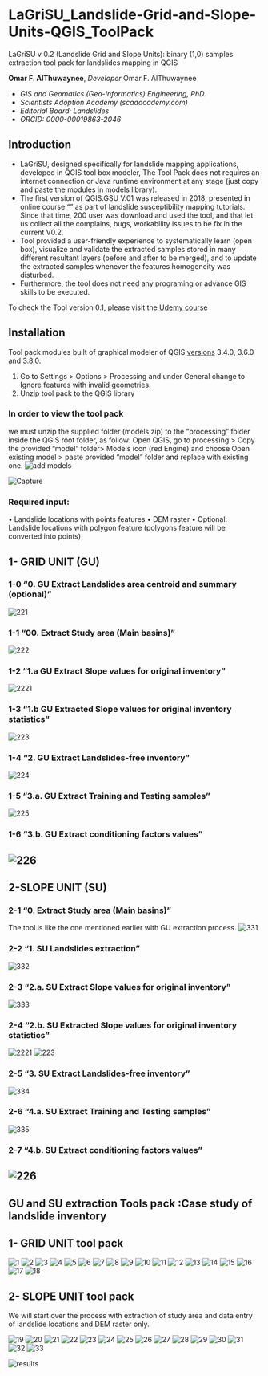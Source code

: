# LaGriSU_Landslide-Grid-and-Slope-Units-QGIS_ToolPack

LaGriSU v 0.2 (Landslide Grid and Slope Units): binary (1,0) samples extraction tool pack for landslides mapping in QGIS

**Omar F. AlThuwaynee**, *Developer* 
Omar F. AlThuwaynee
* *GIS and Geomatics (Geo-Informatics) Engineering, PhD.*
* *Scientists Adoption Academy (scadacademy.com)*
* *Editorial Board: Landslides*
* *ORCID: 0000-00019863-2046*

## Introduction
* LaGriSU, designed specifically for landslide mapping  applications,  developed in QGIS tool box modeler, The  Tool  Pack  does not requires  an  internet  connection or Java runtime environment at any stage (just copy and paste the modules in models library).
* The first version of QGIS.GSU V.01 was released in 2018, presented in online course “” as part of landslide susceptibility mapping tutorials. Since that time, 200 user was download and used the tool, and that let us collect all the complains, bugs, workability issues to be fix in the current V0.2.
* Tool provided a user-friendly experience to systematically learn (open box), visualize and validate the extracted samples stored in many different resultant layers (before and after to be merged), and to update the extracted samples whenever the features homogeneity was disturbed. 
* Furthermore, the tool does not need any programing or advance GIS skills to be executed.

To check the Tool version 0.1, please visit the [Udemy course](https://www.udemy.com/course/susceptibility-auto-mapping-tools-for-trainingtesting-data/)


## Installation

Tool pack modules built of graphical modeler of QGIS [versions](https://qgis.org/downloads/) 3.4.0, 3.6.0 and 3.8.0.

1.	Go to Settings > Options > Processing and under General change to Ignore features with invalid geometries.
2.	Unzip tool pack to the QGIS library

### In order to view the tool pack
we must unzip the supplied folder (models.zip) to the “processing” folder inside the QGIS root folder, as follow:
Open QGIS, go to processing > Copy the provided “model” folder> Models icon (red Engine) and choose Open existing model > paste provided “model” folder and replace with existing one.
![add models](https://user-images.githubusercontent.com/8848123/102022925-fa634600-3d9a-11eb-9b5e-51b17d35812f.gif)


![Capture](https://user-images.githubusercontent.com/8848123/102022770-08649700-3d9a-11eb-8b6f-99996676fcc8.PNG)


### Required input:
•	Landslide locations with points features
•	DEM raster
•	Optional: Landslide locations with polygon feature (polygons feature will be converted into points)


## 1- GRID UNIT (GU)

### 1-0 “0. GU Extract Landslides area centroid and summary (optional)”

![221](https://user-images.githubusercontent.com/8848123/103148884-91ee6e80-4775-11eb-927b-8376a3255855.jpg)

### 1-1 “00. Extract Study area (Main basins)”

![222](https://user-images.githubusercontent.com/8848123/103148898-c2cea380-4775-11eb-954b-a5c301743c2b.jpg)

### 1-2 “1.a GU Extract Slope values for original inventory”
![2221](https://user-images.githubusercontent.com/8848123/103148965-5bfdba00-4776-11eb-8dd6-ef20b9ae8cb7.jpg)


### 1-3 “1.b GU Extracted Slope values for original inventory statistics”

![223](https://user-images.githubusercontent.com/8848123/103148916-e396f900-4775-11eb-88b9-4aa66cc07b9a.jpg)


### 1-4 “2. GU Extract Landslides-free inventory”
![224](https://user-images.githubusercontent.com/8848123/103148923-f6113280-4775-11eb-8e35-dc9421e23d57.jpg)


### 1-5 “3.a. GU Extract Training and Testing samples”
![225](https://user-images.githubusercontent.com/8848123/103149126-b0556980-4777-11eb-82f3-969ba14e2dc9.jpg)

### 1-6 “3.b. GU Extract conditioning factors values”
![226](https://user-images.githubusercontent.com/8848123/103149139-d1b65580-4777-11eb-90bd-161c9c9a8997.jpg)
-------------------------------------------------------------------------------------------------------------------

## 2-SLOPE UNIT (SU)

### 2-1 “0. Extract Study  area (Main basins)”

The tool is like the one mentioned earlier with GU extraction process.
![331](https://user-images.githubusercontent.com/8848123/103149204-7b95e200-4778-11eb-8357-ab305904b077.jpg)
### 2-2 “1. SU Landslides extraction”

![332](https://user-images.githubusercontent.com/8848123/103149205-7d5fa580-4778-11eb-9796-2a0a51fbb46f.jpg)

### 2-3 “2.a. SU Extract Slope values for original inventory”
![333](https://user-images.githubusercontent.com/8848123/103149209-7f296900-4778-11eb-95b3-adf0a2573143.jpg)

### 2-4 “2.b. SU Extracted Slope values for original inventory statistics”
![2221](https://user-images.githubusercontent.com/8848123/103148965-5bfdba00-4776-11eb-8dd6-ef20b9ae8cb7.jpg)
![223](https://user-images.githubusercontent.com/8848123/103148916-e396f900-4775-11eb-88b9-4aa66cc07b9a.jpg)

### 2-5 “3. SU Extract Landslides-free inventory”
![334](https://user-images.githubusercontent.com/8848123/103149341-974db800-4779-11eb-8af7-a930156f6f5a.PNG)


### 2-6 “4.a. SU Extract Training and Testing samples”
![335](https://user-images.githubusercontent.com/8848123/103149293-345c2100-4779-11eb-8f04-781932a9be66.PNG)

### 2-7 “4.b. SU Extract conditioning factors values”

![226](https://user-images.githubusercontent.com/8848123/103149139-d1b65580-4777-11eb-90bd-161c9c9a8997.jpg)
----------------------------------------------------------------------------------------------------

## GU and SU extraction Tools pack :Case study of landslide inventory 

## 1- GRID UNIT tool pack

![1](https://user-images.githubusercontent.com/8848123/103150558-6627b480-4786-11eb-95ca-623f4e51bd02.png)
![2](https://user-images.githubusercontent.com/8848123/103150559-66c04b00-4786-11eb-9d3f-8c1208c0975d.png)
![3](https://user-images.githubusercontent.com/8848123/103150560-6758e180-4786-11eb-8604-ad6ac3fa4da8.png)
![4](https://user-images.githubusercontent.com/8848123/103150563-6758e180-4786-11eb-8268-96bb408c43e9.png)
![5](https://user-images.githubusercontent.com/8848123/103150564-67f17800-4786-11eb-91a4-cee5bb1d1f4c.png)
![6](https://user-images.githubusercontent.com/8848123/103150565-688a0e80-4786-11eb-89ea-df7fe0b5925d.png)
![7](https://user-images.githubusercontent.com/8848123/103150566-6922a500-4786-11eb-9cc8-04fc29f24320.png)
![8](https://user-images.githubusercontent.com/8848123/103150567-6922a500-4786-11eb-9d53-59c63ddb9d88.png)
![9](https://user-images.githubusercontent.com/8848123/103150568-69bb3b80-4786-11eb-8880-fa108d1b262c.png)
![10](https://user-images.githubusercontent.com/8848123/103150569-69bb3b80-4786-11eb-97e7-81e34d31a7ee.png)
![11](https://user-images.githubusercontent.com/8848123/103150570-6a53d200-4786-11eb-82db-8f055e27f2b5.png)
![12](https://user-images.githubusercontent.com/8848123/103150571-6aec6880-4786-11eb-85e8-21f6d3e99955.png)
![13](https://user-images.githubusercontent.com/8848123/103150572-6aec6880-4786-11eb-945b-63819912bf8b.png)
![14](https://user-images.githubusercontent.com/8848123/103150552-62942d80-4786-11eb-97ee-ffc4fe45115e.png)
![15](https://user-images.githubusercontent.com/8848123/103150553-63c55a80-4786-11eb-8087-06f819b70580.png)
![16](https://user-images.githubusercontent.com/8848123/103150554-645df100-4786-11eb-87fe-f007b609b1d0.png)
![17](https://user-images.githubusercontent.com/8848123/103150556-658f1e00-4786-11eb-9ed9-0e37da6fd878.png)
![18](https://user-images.githubusercontent.com/8848123/103150591-a38c4200-4786-11eb-800b-db14f88db5dc.png)


## 2- SLOPE UNIT tool pack

We will start over the process with extraction of study area and data entry of landslide locations and DEM raster only. 

![19](https://user-images.githubusercontent.com/8848123/103150645-3cbb5880-4787-11eb-9ab1-ef428a4c414f.png)
![20](https://user-images.githubusercontent.com/8848123/103150646-3cbb5880-4787-11eb-8cc2-ebd04984f200.png)
![21](https://user-images.githubusercontent.com/8848123/103150647-3d53ef00-4787-11eb-8503-9e3e5ad04156.png)
![22](https://user-images.githubusercontent.com/8848123/103150649-3f1db280-4787-11eb-8815-3ea8ca454be7.png)
![23](https://user-images.githubusercontent.com/8848123/103150650-404edf80-4787-11eb-88fa-c23be160a5c4.png)
![24](https://user-images.githubusercontent.com/8848123/103150651-40e77600-4787-11eb-83af-bf4087718260.png)
![25](https://user-images.githubusercontent.com/8848123/103150652-40e77600-4787-11eb-8733-930bb29e33c1.png)
![26](https://user-images.githubusercontent.com/8848123/103150653-41800c80-4787-11eb-9915-7e5fd5ba012c.png)
![27](https://user-images.githubusercontent.com/8848123/103150654-4218a300-4787-11eb-9516-3090d9c019dc.png)
![28](https://user-images.githubusercontent.com/8848123/103150657-4349d000-4787-11eb-9b99-a2dfc62819b9.png)
![29](https://user-images.githubusercontent.com/8848123/103150660-43e26680-4787-11eb-93d8-7606150655b9.png)
![30](https://user-images.githubusercontent.com/8848123/103150662-447afd00-4787-11eb-96e3-545ae7d6f760.png)
![31](https://user-images.githubusercontent.com/8848123/103150663-45139380-4787-11eb-933a-d6096e805bfb.png)
![32](https://user-images.githubusercontent.com/8848123/103150664-45ac2a00-4787-11eb-8bbc-da439c8cde66.png)
![33](https://user-images.githubusercontent.com/8848123/103150644-3b8a2b80-4787-11eb-8d8a-1e6d6706c753.png)

![results](https://user-images.githubusercontent.com/8848123/103150665-45ac2a00-4787-11eb-908a-04b6d14b8025.jpg)

